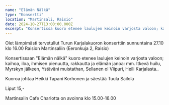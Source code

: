 ```yaml
---
name: "Elämän Nälkä"
type: "Konsertti"
location: "Martinsali, Raisio"
date: 2024-10-27T13:00:00.000Z
excerpt: "Konsertissa kuoro etenee laulujen keinoin varjosta valoon; kaihoa, iloa, ihmisen pienuutta, rakkautta ja elämän janoa."
---
```


Olet lämpimästi tervetullut Turun Karjalakuoron konserttiin sunnuntaina 27.10 klo 16.00 Raision Martinsaliin (Eeronkuja 2, Raisio)

Konsertissaan "Elämän nälkä" kuoro etenee laulujen keinoin varjosta valoon; kaihoa, iloa, ihmisen pienuutta, rakkautta ja elämän janoa: mm. Itkevä huilu, Myrskyn jälkeen, Ystäväni muistathan, Sellanen ol Viipuri, Heili Karjalasta..

Kuoroa johtaa Heikki Tapani Korhonen ja säestää Tuula Sailola

Liput 15,-

Martinsalin Cafe Charlotta on avoinna klo 15.00-16.00 